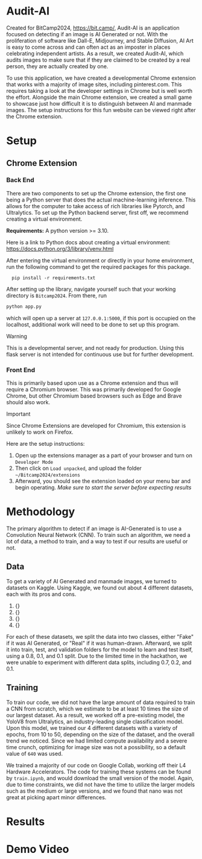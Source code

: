 # Audit-AI
Created for BitCamp2024, https://bit.camp/, Audit-AI is an application focused on detecting if an image is AI Generated or not. With the proliferation of software like Dall-E, Midjourney, and Stable Diffusion, AI Art is easy to come across and can often act as an imposter in places celebrating independent artists. As a result, we created Audit-AI, which audits images to make sure that if they are claimed to be created by a real person, they are actually created by one. 

To use this application, we have created a developmental Chrome extension that works with a majority of image sites, including pinterest.com. This requires taking a look at the developer settings in Chrome but is well worth the effort. Alongside the main Chrome extension, we created a small game to showcase just how difficult it is to distinguish between AI and manmade images. The setup instructions for this fun website can be viewed right after the Chrome extension. 

# Setup
## Chrome Extension

### Back End
There are two components to set up the Chrome extension, the first one being a Python server that does the actual machine-learning inference. This allows for the computer to take access of rich libraries like Pytorch, and Ultralytics. To set up the Python backend server, first off, we recommend creating a virtual environment. 

**Requirements:** A python version >= 3.10. 

Here is a link to Python docs about creating a virtual environment: https://docs.python.org/3/library/venv.html 

After entering the virtual environment or directly in your home environment, run the following command to get the required packages for this package.
```
  pip install -r requirements.txt
```

After setting up the library, navigate yourself such that your working directory is ``Bitcamp2024``. From there, run 
```python
python app.py
```
which will open up a server at ``127.0.0.1:5000``, if this port is occupied on the localhost, additional work will need to be done to set up this program. 

> [!WARNING]  
> This is a developmental server, and not ready for production. Using this flask server is not intended for continuous use but for further development.


### Front End
This is primarily based upon use as a Chrome extension and thus will require a Chromium browser. This was primarily developed for Google Chrome, but other Chromium based browsers such as Edge and Brave should also work. 

> [!IMPORTANT]  
> Since Chrome Extensions are developed for Chromium, this extension is unlikely to work on Firefox.

Here are the setup instructions:
1. Open up the extensions manager as a part of your browser and turn on ``Developer Mode``
2. Then click on ``Load unpacked``, and upload the folder ``~/Bitcamp2024/extensions``
3. Afterward, you should see the extension loaded on your menu bar and begin operating. _Make sure to start the server before expecting results_

# Methodology
The primary algorithm to detect if an image is AI-Generated is to use a Convolution Neural Network (CNN). To train such an algorithm, we need a lot of data, a method to train, and a way to test if our results are useful or not. 

## Data
To get a variety of AI Generated and manmade images, we turned to datasets on Kaggle. Using Kaggle, we found out about 4 different datasets, each with its pros and cons. 
1. {}
2. {}
3. {}
4. {}

For each of these datasets, we split the data into two classes, either "Fake" if it was AI Generated, or "Real" if it was human-drawn. Afterward, we split it into train, test, and validation folders for the model to learn and test itself, using a 0.8, 0.1, and 0.1 split. Due to the limited time in the hackathon, we were unable to experiment with different data splits, including 0.7, 0.2, and 0.1. 

## Training
To train our code, we did not have the large amount of data required to train a CNN from scratch, which we estimate to be at least 10 times the size of our largest dataset. As a result, we worked off a pre-existing model, the YoloV8 from Ultralytics, an industry-leading single classification model. Upon this model, we trained our 4 different datasets with a variety of epochs, from 10 to 50, depending on the size of the dataset, and the overall trend we noticed. Since we had limited compute availability and a severe time crunch, optimizing for image size was not a possibility, so a default value of ``640`` was used. 

We trained a majority of our code on Google Collab, working off their L4 Hardware Accelerators. The code for training these systems can be found by ``train.ipynb``, and would download the small version of the model. Again, due to time constraints, we did not have the time to utilize the larger models such as the medium or large versions, and we found that nano was not great at picking apart minor differences. 

# Results

# Demo Video
